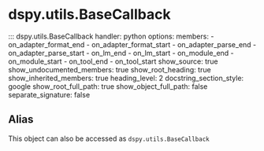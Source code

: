 # dspy.utils.BaseCallback

::: dspy.utils.BaseCallback
    handler: python
    options:
        members:
            - on_adapter_format_end
            - on_adapter_format_start
            - on_adapter_parse_end
            - on_adapter_parse_start
            - on_lm_end
            - on_lm_start
            - on_module_end
            - on_module_start
            - on_tool_end
            - on_tool_start
        show_source: true
        show_undocumented_members: true
        show_root_heading: true
        show_inherited_members: true
        heading_level: 2
        docstring_section_style: google
        show_root_full_path: true
        show_object_full_path: false
        separate_signature: false

## Alias

This object can also be accessed as `dspy.utils.BaseCallback`

